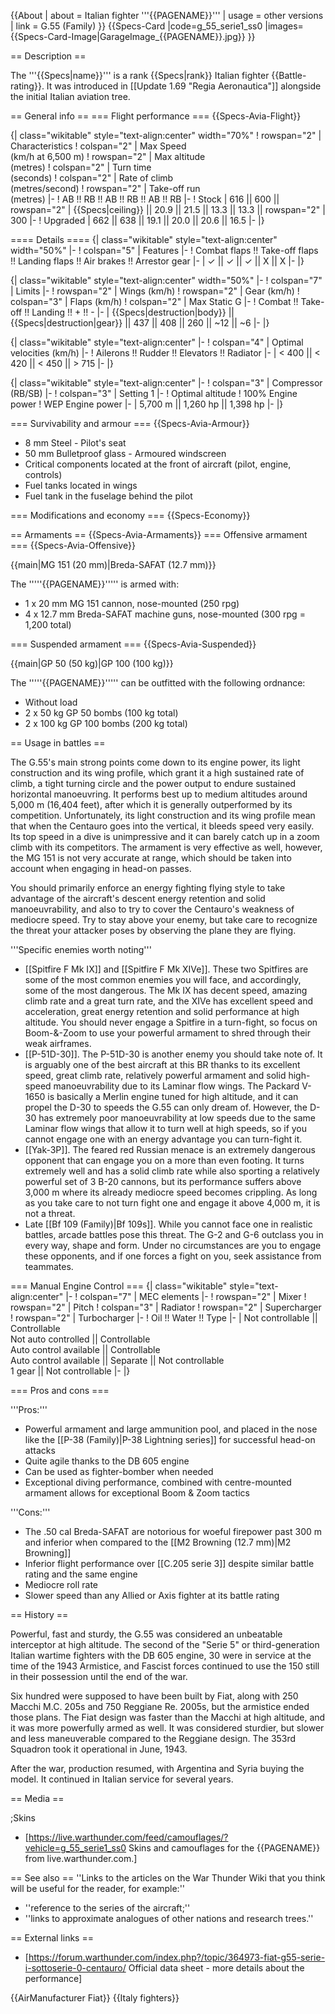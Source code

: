 {{About
| about = Italian fighter '''{{PAGENAME}}'''
| usage = other versions
| link = G.55 (Family)
}}
{{Specs-Card
|code=g_55_serie1_ss0
|images={{Specs-Card-Image|GarageImage_{{PAGENAME}}.jpg}}
}}

== Description ==

<!-- ''In the description, the first part should be about the history of and the creation and combat usage of the aircraft, as well as its key features. In the second part, tell the reader about the aircraft in the game. Insert a screenshot of the vehicle, so that if the novice player does not remember the vehicle by name, he will immediately understand what kind of vehicle the article is talking about.'' -->

The '''{{Specs|name}}''' is a rank {{Specs|rank}} Italian fighter {{Battle-rating}}. It was introduced in [[Update 1.69 "Regia Aeronautica"]] alongside the initial Italian aviation tree.

== General info ==
=== Flight performance ===
{{Specs-Avia-Flight}}

<!-- ''Describe how the aircraft behaves in the air. Speed, manoeuvrability, acceleration and allowable loads - these are the most important characteristics of the vehicle.'' -->

{| class="wikitable" style="text-align:center" width="70%"
! rowspan="2" | Characteristics
! colspan="2" | Max Speed<br>(km/h at 6,500 m)
! rowspan="2" | Max altitude<br>(metres)
! colspan="2" | Turn time<br>(seconds)
! colspan="2" | Rate of climb<br>(metres/second)
! rowspan="2" | Take-off run<br>(metres)
|-
! AB !! RB !! AB !! RB !! AB !! RB
|-
! Stock
| 616 || 600 || rowspan="2" | {{Specs|ceiling}} || 20.9 || 21.5 || 13.3 || 13.3 || rowspan="2" | 300
|-
! Upgraded
| 662 || 638 || 19.1 || 20.0 || 20.6 || 16.5
|-
|}

==== Details ====
{| class="wikitable" style="text-align:center" width="50%"
|-
! colspan="5" | Features
|-
! Combat flaps !! Take-off flaps !! Landing flaps !! Air brakes !! Arrestor gear
|-
| ✓ || ✓ || ✓ || X || X <!-- ✓ -->
|-
|}

{| class="wikitable" style="text-align:center" width="50%"
|-
! colspan="7" | Limits
|-
! rowspan="2" | Wings (km/h)
! rowspan="2" | Gear (km/h)
! colspan="3" | Flaps (km/h)
! colspan="2" | Max Static G
|-
! Combat !! Take-off !! Landing !! + !! -
|-
| {{Specs|destruction|body}} || {{Specs|destruction|gear}} || 437 || 408 || 260 || ~12 || ~6
|-
|}

{| class="wikitable" style="text-align:center"
|-
! colspan="4" | Optimal velocities (km/h)
|-
! Ailerons !! Rudder !! Elevators !! Radiator
|-
| < 400 || < 420 || < 450 || > 715
|-
|}

{| class="wikitable" style="text-align:center"
|-
! colspan="3" | Compressor (RB/SB)
|-
! colspan="3" | Setting 1
|-
! Optimal altitude
! 100% Engine power
! WEP Engine power
|-
| 5,700 m || 1,260 hp || 1,398 hp
|-
|}

=== Survivability and armour ===
{{Specs-Avia-Armour}}

<!-- ''Examine the survivability of the aircraft. Note how vulnerable the structure is and how secure the pilot is, whether the fuel tanks are armoured, etc. Describe the armour, if there is any, and also mention the vulnerability of other critical aircraft systems.'' -->

- 8 mm Steel - Pilot's seat
- 50 mm Bulletproof glass - Armoured windscreen
- Critical components located at the front of aircraft (pilot, engine, controls)
- Fuel tanks located in wings
- Fuel tank in the fuselage behind the pilot

=== Modifications and economy ===
{{Specs-Economy}}

== Armaments ==
{{Specs-Avia-Armaments}}
=== Offensive armament ===
{{Specs-Avia-Offensive}}

<!-- ''Describe the offensive armament of the aircraft, if any. Describe how effective the cannons and machine guns are in a battle, and also what belts or drums are better to use. If there is no offensive weaponry, delete this subsection.'' -->

{{main|MG 151 (20 mm)|Breda-SAFAT (12.7 mm)}}

The '''''{{PAGENAME}}''''' is armed with:

- 1 x 20 mm MG 151 cannon, nose-mounted (250 rpg)
- 4 x 12.7 mm Breda-SAFAT machine guns, nose-mounted (300 rpg = 1,200 total)

=== Suspended armament ===
{{Specs-Avia-Suspended}}

<!-- ''Describe the aircraft's suspended armament: additional cannons under the wings, bombs, rockets and torpedoes. This section is especially important for bombers and attackers. If there is no suspended weaponry remove this subsection.'' -->

{{main|GP 50 (50 kg)|GP 100 (100 kg)}}

The '''''{{PAGENAME}}''''' can be outfitted with the following ordnance:

- Without load
- 2 x 50 kg GP 50 bombs (100 kg total)
- 2 x 100 kg GP 100 bombs (200 kg total)

== Usage in battles ==

<!-- ''Describe the tactics of playing in the aircraft, the features of using aircraft in a team and advice on tactics. Refrain from creating a "guide" - do not impose a single point of view, but instead, give the reader food for thought. Examine the most dangerous enemies and give recommendations on fighting them. If necessary, note the specifics of the game in different modes (AB, RB, SB).'' -->

The G.55's main strong points come down to its engine power, its light construction and its wing profile, which grant it a high sustained rate of climb, a tight turning circle and the power output to endure sustained horizontal manoeuvring. It performs best up to medium altitudes around 5,000 m (16,404 feet), after which it is generally outperformed by its competition. Unfortunately, its light construction and its wing profile mean that when the Centauro goes into the vertical, it bleeds speed very easily. Its top speed in a dive is unimpressive and it can barely catch up in a zoom climb with its competitors. The armament is very effective as well, however, the MG 151 is not very accurate at range, which should be taken into account when engaging in head-on passes.

You should primarily enforce an energy fighting flying style to take advantage of the aircraft's descent energy retention and solid manoeuvrability, and also to try to cover the Centauro's weakness of mediocre speed. Try to stay above your enemy, but take care to recognize the threat your attacker poses by observing the plane they are flying.

'''Specific enemies worth noting'''

- [[Spitfire F Mk IX]] and [[Spitfire F Mk XIVe]]. These two Spitfires are some of the most common enemies you will face, and accordingly, some of the most dangerous. The Mk IX has decent speed, amazing climb rate and a great turn rate, and the XIVe has excellent speed and acceleration, great energy retention and solid performance at high altitude. You should never engage a Spitfire in a turn-fight, so focus on Boom-&-Zoom to use your powerful armament to shred through their weak airframes.
- [[P-51D-30]]. The P-51D-30 is another enemy you should take note of. It is arguably one of the best aircraft at this BR thanks to its excellent speed, great climb rate, relatively powerful armament and solid high-speed manoeuvrability due to its Laminar flow wings. The Packard V-1650 is basically a Merlin engine tuned for high altitude, and it can propel the D-30 to speeds the G.55 can only dream of. However, the D-30 has extremely poor manoeuvrability at low speeds due to the same Laminar flow wings that allow it to turn well at high speeds, so if you cannot engage one with an energy advantage you can turn-fight it.
- [[Yak-3P]]. The feared red Russian menace is an extremely dangerous opponent that can engage you on a more than even footing. It turns extremely well and has a solid climb rate while also sporting a relatively powerful set of 3 B-20 cannons, but its performance suffers above 3,000 m where its already mediocre speed becomes crippling. As long as you take care to not turn fight one and engage it above 4,000 m, it is not a threat.
- Late [[Bf 109 (Family)|Bf 109s]]. While you cannot face one in realistic battles, arcade battles pose this threat. The G-2 and G-6 outclass you in every way, shape and form. Under no circumstances are you to engage these opponents, and if one forces a fight on you, seek assistance from teammates.

=== Manual Engine Control ===
{| class="wikitable" style="text-align:center"
|-
! colspan="7" | MEC elements
|-
! rowspan="2" | Mixer
! rowspan="2" | Pitch
! colspan="3" | Radiator
! rowspan="2" | Supercharger
! rowspan="2" | Turbocharger
|-
! Oil !! Water !! Type
|-
| Not controllable || Controllable<br>Not auto controlled || Controllable<br>Auto control available || Controllable<br>Auto control available || Separate || Not controllable<br>1 gear || Not controllable
|-
|}

=== Pros and cons ===

<!-- ''Summarise and briefly evaluate the vehicle in terms of its characteristics and combat effectiveness. Mark its pros and cons in the bulleted list. Try not to use more than 6 points for each of the characteristics. Avoid using categorical definitions such as "bad", "good" and the like - use substitutions with softer forms such as "inadequate" and "effective".'' -->

'''Pros:'''

- Powerful armament and large ammunition pool, and placed in the nose like the [[P-38 (Family)|P-38 Lightning series]] for successful head-on attacks
- Quite agile thanks to the DB 605 engine
- Can be used as fighter-bomber when needed
- Exceptional diving performance, combined with centre-mounted armament allows for exceptional Boom & Zoom tactics

'''Cons:'''

- The .50 cal Breda-SAFAT are notorious for woeful firepower past 300 m and inferior when compared to the [[M2 Browning (12.7 mm)|M2 Browning]]
- Inferior flight performance over [[C.205 serie 3]] despite similar battle rating and the same engine
- Mediocre roll rate
- Slower speed than any Allied or Axis fighter at its battle rating

== History ==

<!-- ''Describe the history of the creation and combat usage of the aircraft in more detail than in the introduction. If the historical reference turns out to be too long, take it to a separate article, taking a link to the article about the vehicle and adding a block "/History" (example: <nowiki>https://wiki.warthunder.com/(Vehicle-name)/History</nowiki>) and add a link to it here using the <code>main</code> template. Be sure to reference text and sources by using <code><nowiki><ref></ref></nowiki></code>, as well as adding them at the end of the article with <code><nowiki><references /></nowiki></code>. This section may also include the vehicle's dev blog entry (if applicable) and the in-game encyclopedia description (under <code><nowiki>=== In-game description ===</nowiki></code>, also if applicable).'' -->

Powerful, fast and sturdy, the G.55 was considered an unbeatable interceptor at high altitude. The second of the "Serie 5" or third-generation Italian wartime fighters with the DB 605 engine, 30 were in service at the time of the 1943 Armistice, and Fascist forces continued to use the 150 still in their possession until the end of the war.

Six hundred were supposed to have been built by Fiat, along with 250 Macchi M.C. 205s and 750 Reggiane Re. 2005s, but the armistice ended those plans. The Fiat design was faster than the Macchi at high altitude, and it was more powerfully armed as well. It was considered sturdier, but slower and less maneuverable compared to the Reggiane design. The 353rd Squadron took it operational in June, 1943.

After the war, production resumed, with Argentina and Syria buying the model. It continued in Italian service for several years.

== Media ==

<!-- ''Excellent additions to the article would be video guides, screenshots from the game, and photos.'' -->

;Skins

- [https://live.warthunder.com/feed/camouflages/?vehicle=g_55_serie1_ss0 Skins and camouflages for the {{PAGENAME}} from live.warthunder.com.]

== See also ==
''Links to the articles on the War Thunder Wiki that you think will be useful for the reader, for example:''

- ''reference to the series of the aircraft;''
- ''links to approximate analogues of other nations and research trees.''

== External links ==

<!--''Paste links to sources and external resources, such as:''
* ''topic on the official game forum;''
* ''other literature.''-->

- [https://forum.warthunder.com/index.php?/topic/364973-fiat-g55-serie-i-sottoserie-0-centauro/ Official data sheet - more details about the performance]

{{AirManufacturer Fiat}}
{{Italy fighters}}

